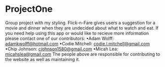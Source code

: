 ﻿# ProjectOne
<!-----------------------------------FLICK-N-FARE----------------------------------->
Group project with my styling. Flick-n-Fare gives users a suggestion for a movie and dinner when they are undecided about what to watch and eat. 
If you need help using this app or would like to recieve more information please contact one of our contributors:
•Adam Wolff: adamkwolff@hotmail.com
•Codie Mitchell: codie.l.mitchell@gmail.com
•Chip Johnson: cjohnson1580@gmail.com
•Micah Lea: micahslea@gmail.com
The people above are responsible for contributing to the website as well as maintaining it.